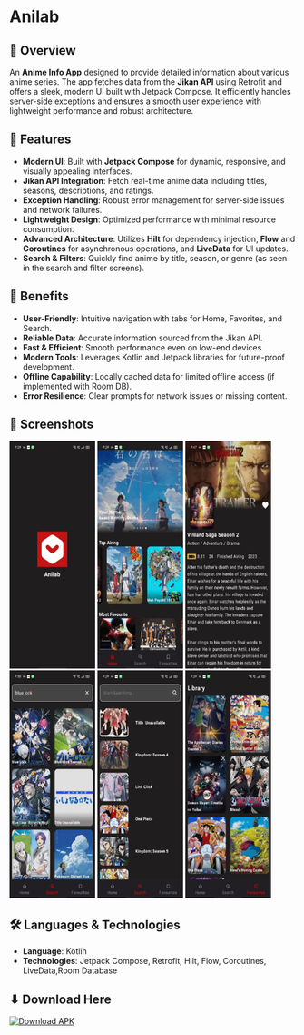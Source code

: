 <h1>Anilab</h1>

<h2>🎯 Overview </h2>
<p>An <strong>Anime Info App</strong> designed to provide detailed information about various anime series. The app fetches data from the <strong>Jikan API</strong> using Retrofit and offers a sleek, modern UI built with Jetpack Compose. It efficiently handles server-side exceptions and ensures a smooth user experience with lightweight performance and robust architecture.</p>

<h2>🤔 Features</h2>
<ul>
    <li><strong>Modern UI</strong>: Built with <strong>Jetpack Compose</strong> for dynamic, responsive, and visually appealing interfaces.</li>
    <li><strong>Jikan API Integration</strong>: Fetch real-time anime data including titles, seasons, descriptions, and ratings.</li>
    <li><strong>Exception Handling</strong>: Robust error management for server-side issues and network failures.</li>
    <li><strong>Lightweight Design</strong>: Optimized performance with minimal resource consumption.</li>
    <li><strong>Advanced Architecture</strong>: Utilizes <strong>Hilt</strong> for dependency injection, <strong>Flow</strong> and <strong>Coroutines</strong> for asynchronous operations, and <strong>LiveData</strong> for UI updates.</li>
    <li><strong>Search & Filters</strong>: Quickly find anime by title, season, or genre (as seen in the search and filter screens).</li>
</ul>

<h2>🌟 Benefits</h2>
<ul>
    <li><strong>User-Friendly</strong>: Intuitive navigation with tabs for Home, Favorites, and Search.</li>
    <li><strong>Reliable Data</strong>: Accurate information sourced from the Jikan API.</li>
    <li><strong>Fast & Efficient</strong>: Smooth performance even on low-end devices.</li>
    <li><strong>Modern Tools</strong>: Leverages Kotlin and Jetpack libraries for future-proof development.</li>
    <li><strong>Offline Capability</strong>: Locally cached data for limited offline access (if implemented with Room DB).</li>
    <li><strong>Error Resilience</strong>: Clear prompts for network issues or missing content.</li>
</ul>

<h2>📸 Screenshots</h2>
<div>
    <img src="screenshots/logo.jpg" alt="Logo Screen" width="30%" height="400">
    <img src="screenshots/home_screen.jpg" alt="Home Screen" width="30%" height="400">
    <img src="screenshots/info_screen.jpg" alt="info screen" width="30%" height="400">
  
</div>
<div>
    <img src="screenshots/filter_screen.jpg" alt="Filter Screen" width="30%" height="400">
    <img src="screenshots/search_screen.jpg" alt="search screen" width="30%" height="400">
    <img src="screenshots/fav_screen.jpg" alt="library screen " width="30%" height="400">
  
</div>

<h2>🛠️ Languages & Technologies</h2>
<ul>
    <li><strong>Language</strong>: Kotlin</li>
    <li><strong>Technologies</strong>: Jetpack Compose, Retrofit, Hilt, Flow, Coroutines, LiveData,Room Database </li>
</ul>

<h2>⬇ Download Here</h2>

[![Download APK](https://img.shields.io/badge/Download-APK-blue?style=for-the-badge)](https://github.com/Shahid-tech964/Anilab/releases/download/v1.0.0/app-debug.apk)
